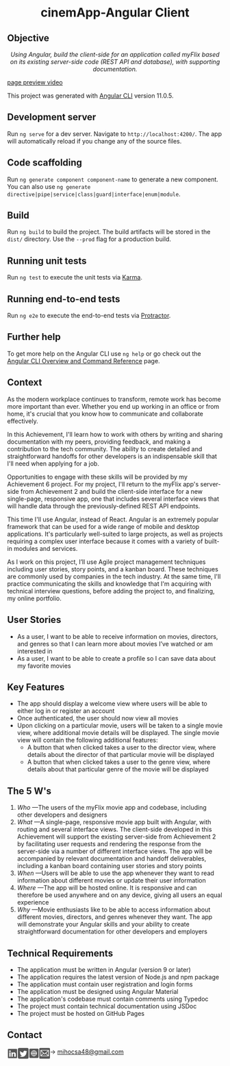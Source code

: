 <h1 align="center">cinemApp-Angular Client</h1>

<h2>Objective</h2>

<p align="center">
  <em>Using Angular, build the client-side for an application called myFlix based on
      its existing server-side code (REST API and database), with supporting
      documentation.
  </em>
</p>

[page preview video](https://user-images.githubusercontent.com/62619507/137753123-dd545bd6-83ad-4c2c-8cf8-38bd6f61ecbf.mp4)

This project was generated with [Angular CLI](https://github.com/angular/angular-cli) version 11.0.5.

## Development server

Run `ng serve` for a dev server. Navigate to `http://localhost:4200/`. The app will automatically reload if you change any of the source files.

## Code scaffolding

Run `ng generate component component-name` to generate a new component. You can also use `ng generate directive|pipe|service|class|guard|interface|enum|module`.

## Build

Run `ng build` to build the project. The build artifacts will be stored in the `dist/` directory. Use the `--prod` flag for a production build.

## Running unit tests

Run `ng test` to execute the unit tests via [Karma](https://karma-runner.github.io).

## Running end-to-end tests

Run `ng e2e` to execute the end-to-end tests via [Protractor](http://www.protractortest.org/).

## Further help

To get more help on the Angular CLI use `ng help` or go check out the [Angular CLI Overview and Command Reference](https://angular.io/cli) page.


<h2>Context</h2>

<p>
  As the modern workplace continues to transform, remote work has become more important than
  ever. Whether you end up working in an office or from home, it's crucial that you know how to
  communicate and collaborate effectively.
</p>

<p>
  In this Achievement, I'll learn how to work with others by writing and sharing documentation with
  my peers, providing feedback, and making a contribution to the tech community. The ability to create
  detailed and straightforward handoffs for other developers is an indispensable skill that I'll need
  when applying for a job.
</p>

<p>
  Opportunities to engage with these skills will be provided by my Achievement 6 project. For my
  project, I'll return to the myFlix app's server-side from Achievement 2 and build the client-side
  interface for a new single-page, responsive app, one that includes several interface views that will
  handle data through the previously-defined REST API endpoints.
</p>

<p>
  This time I'll use Angular, instead of React. Angular is an extremely popular framework that can be
  used for a wide range of mobile and desktop applications. It's particularly well-suited to large projects,
  as well as projects requiring a complex user interface because it comes with a variety of built-in
  modules and services.
</p>

<p>
  As I work on this project, I’ll use Agile project management techniques including user stories,
  story points, and a kanban board. These techniques are commonly used by companies in the tech
  industry. At the same time, I'll practice communicating the skills and knowledge that I'm
  acquiring with technical interview questions, before adding the project to, and finalizing, my online
  portfolio.
</p>

<h2>User Stories</h2>

<ul>
  <li>As a user, I want to be able to receive information on movies, directors, and genres so that I
      can learn more about movies I’ve watched or am interested in</li>
  <li>As a user, I want to be able to create a profile so I can save data about my favorite movies</li>
</ul>

<h2>Key Features</h2>

<ul>
  <li>The app should display a welcome view where users will be able to either log in or register an account</li>
  <li>Once authenticated, the user should now view all movies</li>
  <li>Upon clicking on a particular movie, users will be taken to a single movie view, where
      additional movie details will be displayed. The single movie view will contain the following
      additional features:
  <ul>
      <li>A button that when clicked takes a user to the director view, where details about the
          director of that particular movie will be displayed</li>
      <li>A button that when clicked takes a user to the genre view, where details about that
          particular genre of the movie will be displayed</li>
  </ul>
</li>
</ul>


<h2>The 5 W's</h2>

<ol type="1">
  <li><em>Who </em>—The users of the myFlix movie app and codebase, including other developers and designers</li>
  <li><em>What </em>—A single-page, responsive movie app built with Angular, with routing and several
                    interface views. The client-side developed in this Achievement will support the existing
                    server-side from Achievement 2 by facilitating user requests and rendering the response from
                    the server-side via a number of different interface views. The app will be accompanied by
                    relevant documentation and handoff deliverables, including a kanban board containing user
                    stories and story points</li>
  <li><em>When </em>—Users will be able to use the app whenever they want to read information about
                    different movies or update their user information</li>
  <li><em>Where </em>—The app will be hosted online. It is responsive and can therefore be used anywhere
                     and on any device, giving all users an equal experience</li>
  <li><em>Why </em>—Movie enthusiasts like to be able to access information about different movies,
                    directors, and genres whenever they want. The app will demonstrate your Angular skills and
                    your ability to create straightforward documentation for other developers and employers</li>
</ol>

<h2>Technical Requirements</h2>

<ul>
  <li>The application must be written in Angular (version 9 or later)</li>
  <li>The application requires the latest version of Node.js and npm package</li>
  <li>The application must contain user registration and login forms</li>
  <li>The application must be designed using Angular Material</li>
  <li>The application's codebase must contain comments using Typedoc</li>
  <li>The project must contain technical documentation using JSDoc</li>
  <li>The project must be hosted on GitHub Pages</li>
  
</ul>


<h2>Contact</h2>

[<img align="left" alt="linkedin profile" width="25px" src="./src/assets/img/linkedin-md.svg" />][linkedin]
[<img align="left" alt="twitter profile" width="25px" src="./src/assets/img/twitter-md.svg" />][twitter]
[<img align="left" alt="portfolio website" width="25px" src="./src/assets/img/website-md.svg" />][website]
[<img align="left" alt="send me an email" width="25px" src="./src/assets/img/mail-md.svg" />](mailto:mihocsa48@gmail.com)-> <mihocsa48@gmail.com>


[linkedin]: https://www.linkedin.com/in/mihocsaszilard/
[twitter]: https://twitter.com/MihocsaS
[website]: https://mihocsaszilard.github.io/Portfolio-Website-CF/